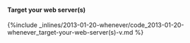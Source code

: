 <!-- post: -->


#### Target your web server(s)



{%include _inlines/2013-01-20-whenever/code_2013-01-20-whenever_target-your-web-server(s)-v.md %}



